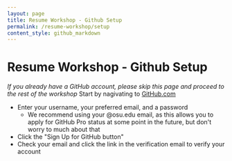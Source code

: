 ```yaml
---
layout: page
title: Resume Workshop - Github Setup
permalink: /resume-workshop/setup
content_style: github_markdown
---
```


# Resume Workshop - Github Setup

*If you already have a GitHub account, please skip this page and proceed to the rest of the workshop*
Start by nagivating to [GitHub.com](https://github.com/)
* Enter your username, your preferred email, and a password
    * We recommend using your @osu.edu email, as this allows you to apply for GitHub Pro status at some point in the future, but don't worry to much about that 
* Click the "Sign Up for GitHub button"
* Check your email and click the link in the verification email to verify your account

